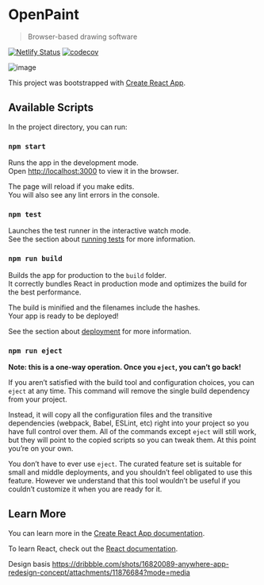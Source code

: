 # OpenPaint

> Browser-based drawing software

[![Netlify Status](https://api.netlify.com/api/v1/badges/1b0d615e-3307-44d5-9bbb-06c6c72af962/deploy-status)](https://app.netlify.com/sites/openpaint/deploys)
[![codecov](https://codecov.io/gh/simon-martineau/openpaint/branch/main/graph/badge.svg?token=lS422IPUdx)](https://codecov.io/gh/simon-martineau/openpaint)

![image](https://user-images.githubusercontent.com/57965493/165687046-d7cf9b35-7fec-4eff-8a54-a9f002020eed.png)

This project was bootstrapped with [Create React App](https://github.com/facebook/create-react-app).

## Available Scripts

In the project directory, you can run:

### `npm start`

Runs the app in the development mode.\
Open [http://localhost:3000](http://localhost:3000) to view it in the browser.

The page will reload if you make edits.\
You will also see any lint errors in the console.

### `npm test`

Launches the test runner in the interactive watch mode.\
See the section about [running tests](https://facebook.github.io/create-react-app/docs/running-tests) for more information.

### `npm run build`

Builds the app for production to the `build` folder.\
It correctly bundles React in production mode and optimizes the build for the best performance.

The build is minified and the filenames include the hashes.\
Your app is ready to be deployed!

See the section about [deployment](https://facebook.github.io/create-react-app/docs/deployment) for more information.

### `npm run eject`

**Note: this is a one-way operation. Once you `eject`, you can’t go back!**

If you aren’t satisfied with the build tool and configuration choices, you can `eject` at any time. This command will remove the single build dependency from your project.

Instead, it will copy all the configuration files and the transitive dependencies (webpack, Babel, ESLint, etc) right into your project so you have full control over them. All of the commands except `eject` will still work, but they will point to the copied scripts so you can tweak them. At this point you’re on your own.

You don’t have to ever use `eject`. The curated feature set is suitable for small and middle deployments, and you shouldn’t feel obligated to use this feature. However we understand that this tool wouldn’t be useful if you couldn’t customize it when you are ready for it.

## Learn More

You can learn more in the [Create React App documentation](https://facebook.github.io/create-react-app/docs/getting-started).

To learn React, check out the [React documentation](https://reactjs.org/).

Design basis
https://dribbble.com/shots/16820089-anywhere-app-redesign-concept/attachments/11876684?mode=media

